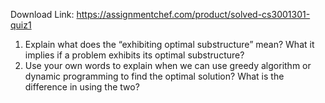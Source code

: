 Download Link: https://assignmentchef.com/product/solved-cs3001301-quiz1
<br>
<ol>

 <li>Explain what does the “exhibiting optimal substructure” mean? What it implies if a problem exhibits its optimal substructure?</li>

 <li>Use your own words to explain when we can use greedy algorithm or dynamic programming to find the optimal solution? What is the difference in using the two?</li>

</ol>